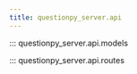 ```yaml
---
title: questionpy_server.api
---
```


::: questionpy_server.api.models

::: questionpy_server.api.routes
